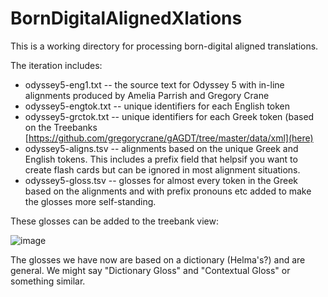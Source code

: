 # BornDigitalAlignedXlations

This is a working directory for processing born-digital aligned translations.

The iteration includes:

* odyssey5-eng1.txt -- the source text for Odyssey 5 with in-line alignments produced by Amelia Parrish and Gregory Crane
* odyssey5-engtok.txt -- unique identifiers for each English token
* odyssey5-grctok.txt -- unique identifiers for each Greek token (based on the Treebanks [https://github.com/gregorycrane/gAGDT/tree/master/data/xml](here)
* odyssey5-aligns.tsv -- alignments based on the unique Greek and English tokens. This includes a prefix field that helpsif you want to create flash cards but can be ignored in most alignment situations.
* odyssey5-gloss.tsv -- glosses for almost every token in the Greek based on the alignments and with prefix pronouns etc added to make the glosses more self-standing. 


These glosses can be added to the treebank view:

![image](https://user-images.githubusercontent.com/5159577/212356758-1b1351a7-bd68-47cf-be85-51684375dd9e.png)

The glosses we have now are based on a dictionary (Helma's?) and are general. We might say "Dictionary Gloss" and "Contextual Gloss" or something similar.
